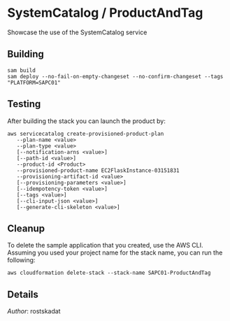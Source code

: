# SystemCatalog / ProductAndTag

Showcase the use of the SystemCatalog service

## Building

```shell
sam build 
sam deploy --no-fail-on-empty-changeset --no-confirm-changeset --tags "PLATFORM=SAPC01" 
``` 

## Testing

After building the stack you can launch the product by:

```shell
aws servicecatalog create-provisioned-product-plan
   --plan-name <value>
   --plan-type <value>
   [--notification-arns <value>]
   [--path-id <value>]
   --product-id <Product>
   --provisioned-product-name EC2FlaskInstance-03151831
   --provisioning-artifact-id <value>
   [--provisioning-parameters <value>]
   [--idempotency-token <value>]
   [--tags <value>]
   [--cli-input-json <value>]
   [--generate-cli-skeleton <value>]
```

## Cleanup

To delete the sample application that you created, use the AWS CLI. Assuming you used your project name for the stack name, you can run the following:

```shell
aws cloudformation delete-stack --stack-name SAPC01-ProductAndTag
```

## Details

*Author*: rostskadat
